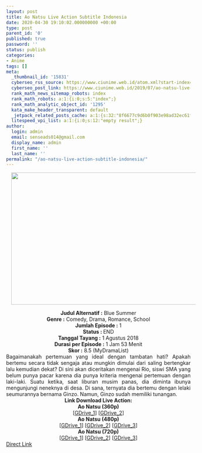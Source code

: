 ```yaml
---
layout: post
title: Ao Natsu Live Action Subtitle Indonesia
date: 2020-04-30 19:10:02.000000000 +00:00
type: post
parent_id: '0'
published: true
password: ''
status: publish
categories:
- Anime
tags: []
meta:
  _thumbnail_id: '15831'
  cyberseo_rss_source: https://www.ciunime.web.id/atom.xml?start-index=3301&max-results=150
  cyberseo_post_link: https://www.ciunime.web.id/2019/07/ao-natsu-live-action-subtitle-indonesia.html
  rank_math_news_sitemap_robots: index
  rank_math_robots: a:1:{i:0;s:5:"index";}
  rank_math_analytic_object_id: '1295'
  kata_make_header_transparent: default
  _jetpack_related_posts_cache: a:1:{s:32:"8f6677c9d6b0f903e98ad32ec61f8deb";a:2:{s:7:"expires";i:1657914855;s:7:"payload";a:0:{}}}
  litespeed_vpi_list: a:1:{i:0;s:12:"empty result";}
author:
  login: admin
  email: senseads014@gmail.com
  display_name: admin
  first_name: ''
  last_name: ''
permalink: "/ao-natsu-live-action-subtitle-indonesia/"
---
```

<div class="separator" style="clear: both; text-align: center;"><a href="https://1.bp.blogspot.com/-bWy6T83Kp9c/XTwojcBAD1I/AAAAAAAAcuc/zw7FgGUD94AstwcK-1wQYGXbzyeV7ZpWgCLcBGAs/s1600/Ao%2BNatsu%2BLive%2BAction.png" imageanchor="1" style="margin-left: 1em; margin-right: 1em;"><img border="0" data-original-height="720" data-original-width="1280" height="360" src="{{ site.baseurl }}/assets/2020/04/Ao%2BNatsu%2BLive%2BAction.png" width="640" /></a></div>
<p>
<div style="text-align: center;"><b>Judul</b><b><b> Alternatif </b>:</b> Blue Summer</div>
<div style="text-align: center;"><b><b>Genre :</b></b> Comedy, Drama, Romance, School</div>
<div style="text-align: center;"><b>Jumlah Episode :</b> 1<br /><b>Status :&nbsp;</b>END<br /><b>Tanggal Tayang :</b> 1 Agustus 2018<br /><b>Durasi per Episode :</b> 1 Jam 53 Menit</div>
<div style="text-align: center;"><b>Skor :</b> 8.5 (MyDramaList)</div>
<div style="text-align: center;"></div>
<div style="text-align: justify;"><span class="isi">Bagaimanakah pertemuan yang ideal dengan tambatan hati? Apakah bertemu secara tidak sengaja atau mungkin dimulai dari saling bertengkar lalu kemudian dekat? Di sini akan diceritakan mengenai Rio, siswi SMA yang belum punya pacar karena dia punya kriteria mengenai pertemuan dengan laki-laki. Suatu ketika, saat liburan musim panas, dia diminta ibunya mengunjungi neneknya di desa. Di sana, ternyata dia bertemu dengan lelaki seumurannya bernama Ginzo. Namun, Ginzo sudah memiliki tunangan.</span></div>
<div style="text-align: justify;"></div>
<div style="text-align: justify;"></div>
<div style="text-align: center;"><b>Link Download Live Action:</b></div>
<div style="text-align: center;"><b>Ao Natsu (360p)</b></div>
<div style="text-align: center;">
<div style="text-align: center;">[<a href="https://drive.google.com/uc?export=download&amp;id=1JI1iJUyoqR6u62AJh-ltjGG3Y4JgGxum">GDrive_1</a>] [<a href="https://drive.google.com/uc?export=download&amp;id=1QJ4VeYhfMzOKPXnR0dvzJphncscn0UT3">GDrive_2</a>]</div>
<div style="text-align: center;">
<div style="text-align: center;"><b>Ao Natsu (480p)</b></div>
<div style="text-align: center;">[<a href="https://drive.google.com/uc?export=download&amp;id=1FO-qYefG27dw3_EwRLj87CVPDWuTyl_d">GDrive_1</a>] [<a href="https://drive.google.com/uc?export=download&amp;id=1E78ohOUjw7-Jl_cF29zeNHxnjvB95HI0">GDrive_2</a>] [<a href="https://drive.google.com/uc?export=download&amp;id=1fRt12qjobcID6_hbDmmZTusrMR_8Seyk">GDrive_3</a>]</div>
<div style="text-align: center;">
<div style="text-align: center;"><b>Ao Natsu (720p)</b></div>
<div style="text-align: center;">[<a href="https://drive.google.com/uc?export=download&amp;id=1_EWONjaEZvMF9wPpQ1NFEV-zmtaUUO9Q">GDrive_1</a>] [<a href="https://drive.google.com/uc?export=download&amp;id=148j0wBfcPp-1AZ1y0vRAE67b6qOm5tX7">GDrive_2</a>] [<a href="https://drive.google.com/uc?export=download&amp;id=1AoROY6nf-_KytPltLgzyjx_GXLlGMwD_">GDrive_3</a>]</div>
</div>
</div>
</div>
<link rel="stylesheet" href="https://cdnjs.cloudflare.com/ajax/libs/font-awesome/4.7.0/css/font-awesome.min.css" />
<div class="divbtn"> <a href="https://handymansurrender.com/fihup8buzv?key=94550f7ce39444073321dde3b8782f97" class="btn"><i class="fa fa-download"></i> Direct Link</a> </div>
